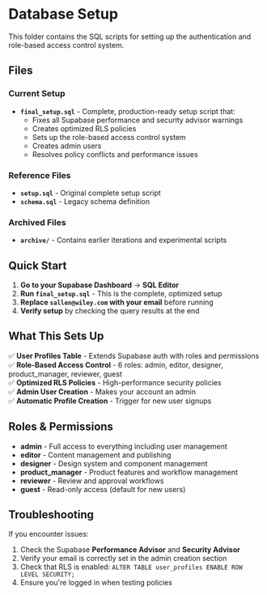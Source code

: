 # Database Setup

This folder contains the SQL scripts for setting up the authentication and role-based access control system.

## Files

### Current Setup

- **`final_setup.sql`** - Complete, production-ready setup script that:
  - Fixes all Supabase performance and security advisor warnings
  - Creates optimized RLS policies
  - Sets up the role-based access control system
  - Creates admin users
  - Resolves policy conflicts and performance issues

### Reference Files

- **`setup.sql`** - Original complete setup script
- **`schema.sql`** - Legacy schema definition

### Archived Files

- **`archive/`** - Contains earlier iterations and experimental scripts

## Quick Start

1. **Go to your Supabase Dashboard** → **SQL Editor**
2. **Run `final_setup.sql`** - This is the complete, optimized setup
3. **Replace `sallen@wiley.com` with your email** before running
4. **Verify setup** by checking the query results at the end

## What This Sets Up

✅ **User Profiles Table** - Extends Supabase auth with roles and permissions  
✅ **Role-Based Access Control** - 6 roles: admin, editor, designer, product_manager, reviewer, guest  
✅ **Optimized RLS Policies** - High-performance security policies  
✅ **Admin User Creation** - Makes your account an admin  
✅ **Automatic Profile Creation** - Trigger for new user signups

## Roles & Permissions

- **admin** - Full access to everything including user management
- **editor** - Content management and publishing
- **designer** - Design system and component management
- **product_manager** - Product features and workflow management
- **reviewer** - Review and approval workflows
- **guest** - Read-only access (default for new users)

## Troubleshooting

If you encounter issues:

1. Check the Supabase **Performance Advisor** and **Security Advisor**
2. Verify your email is correctly set in the admin creation section
3. Check that RLS is enabled: `ALTER TABLE user_profiles ENABLE ROW LEVEL SECURITY;`
4. Ensure you're logged in when testing policies
